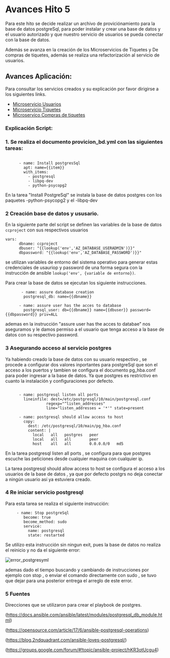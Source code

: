 # Avances Hito 5

Para este hito se decide realizar un archivo de proviciónamiento para la base de datos postgreSql, para poder instalar y crear 
una base de datos y el usuario autorizado y que nuestro servicio de usuarios se pueda conectar con la base de datos.

Además se avanza en la creación de los Microservicios de Tiquetes y De compras de tiquetes, además se realiza una refactorización al servicio de
usuarios.


## Avances Aplicación:

Para consultar los servicios creados y su explicación por favor dirigirse a los siguientes links.

  - [Microservicio Usuarios](https://github.com/danielbc09/Proyecto_CC/blob/master/docs/Documentacion.md#usuarios)   
  - [Microservicio Tiquetes](https://github.com/danielbc09/Proyecto_CC/blob/master/docs/Documentacion.md#tiquetes)
  - [Microservico Compras de tiquetes](https://github.com/danielbc09/Proyecto_CC/blob/master/docs/Documentacion.md#compra)


### Explicación Script: 

### 1. Se realiza el documento provicion_bd.yml con las siguientes tareas:
~~~

      - name: Install postgresSql
        apt: name={{item}}
        with_items:
          - postgresql
          - libpq-dev
          - python-psycopg2

~~~

En la tarea "Install PostgreSql" se instala la base de datos postgres con los paquetes -python-psycopg2 y el -libpq-dev

### 2 Creación base de datos y ususario.

En la siguiente parte del script se definen las variables de la base de datos `ccproject` con sus respectivos usuarios

~~~
vars:
      dbname: ccproject
      dbuser: "{{lookup('env','AZ_DATABASE_USERADMIN')}}"
      dbpassword: "{{lookup('env','AZ_DATABASE_PASSWORD')}}"
~~~

se utilizan variables de entorno del sistema operativo para generar estas credenciales  de usauriop y password de una forma 
segura con la instrucción de ansible `lookup('env', {variable de entorno})`. 


Para crear la base de datos se ejecutan los siguiente instrucciones.
~~~
       - name: assure database creation
        postgresql_db: name={{dbname}}

      - name: assure user has the acces to database
        postgresql_user: db={{dbname}} name={{dbuser}} password={{dbpassword}} priv=ALL
~~~
ademas en la instrucción "assure user has the acces to databae" nos aseguramos y le damos permiso a el usuario que tenga 
acceso a la base de datos con su respectivo password.


### 3 Asegurando acceso al servicio postgres

Ya habiendo creado la base de datos con su usuario respectivo , se procede a configurar dos valores inportantes para postgreSql
que son el acceso a los puertos y tambien se configura el documento pg_hba.conf para poder ingresar a la base de datos.
Ya que postgres es restrictivo en cuanto la instalación y configuraciones por defecto.

~~~
      
      - name: postgresql listen all ports
        lineinfile: dest=/etc/postgresql/10/main/postgresql.conf
                  regexp="^listen_addresses"
                  line="listen_addresses = '*'" state=present
      
      - name: postgresql should allow access to host
        copy:
          dest: /etc/postgresql/10/main/pg_hba.conf
          content: |
            local   all   postgres   peer
            local   all   all        peer
            host    all   all        0.0.0.0/0   md5

~~~

En la tarea postgresql listen all ports , se configura para que postgres escuche las peticiones desde cualquier maquina con cualquier ip.

La tarea postgresql should allow access to host se configura el acceso a los usuarios de la base de datos , ya que por defecto 
postgrs no deja conectar a ningún usuario así ya estuviera creado.

### 4 Re iniciar servicio postgresql


Para esta tarea se realiza el siguiente instrucción:

~~~
     - name: Stop postgreSql
        become: true  
        become_method: sudo
        service:
          name: postgresql
          state: restarted  
~~~

Se utilizo esta instrucción sin ningun exit, pues la base de datos no realiza el reinicio y no da el siguiente error:

![error_postgresyml](https://user-images.githubusercontent.com/24718808/52016628-601af180-24e5-11e9-8e9a-7a426c41045c.png)

ademas dado el tiempo buscando y cambiando de instrucciones por ejemplo con stop , o enviar el comando directamente con sudo ,
se tuvo que dejar para una posterior entrega el arreglo de este error.

### 5 Fuentes 

Direcciones que se utilizaron para crear el playbook de postgres.

(https://docs.ansible.com/ansible/latest/modules/postgresql_db_module.html)

(https://opensource.com/article/17/6/ansible-postgresql-operations)

(https://blog.2ndquadrant.com/ansible-loves-postgresql/)

(https://groups.google.com/forum/#!topic/ansible-project/hKR3otUcgu4)
